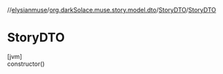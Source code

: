 //[elysianmuse](../../../index.md)/[org.darkSolace.muse.story.model.dto](../index.md)/[StoryDTO](index.md)/[StoryDTO](-story-d-t-o.md)

# StoryDTO

[jvm]\
constructor()
